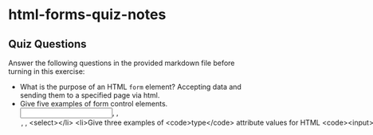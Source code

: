 # html-forms-quiz-notes

## Quiz Questions

Answer the following questions in the provided markdown file before turning in this exercise:

- What is the purpose of an HTML `form` element?
  Accepting data and sending them to a specified page via html.
- Give five examples of form control elements.
  <input>, <label>, <option>, <textarea>, <select>
- Give three examples of `type` attribute values for HTML `<input>` elements.
  number, text, button, file.
- Is an HTML `<input>` element a block element or an inline element?
  inline element.

## Notes

All student notes should be written here.

How to write `Code Examples` in markdown

for JS:

```javascript
const data = 'Howdy';
```

for HTML:

```html
<div>
  <p>This is text content</p>
</div>
```

for CSS:

```css
div {
  width: 100%;
}
```
